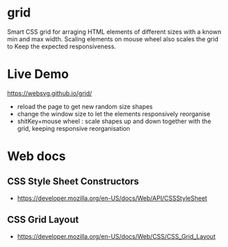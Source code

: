 # grid
Smart CSS grid for arraging HTML elements of different sizes with a known min and max width. Scaling elements on mouse wheel also scales the grid to Keep the expected responsiveness.

# Live Demo
https://websvg.github.io/grid/
* reload the page to get new random size shapes
* change the window size to let the elements responsively reorganise
* shitKey+mouse wheel : scale shapes up and down together with the grid, keeping responsive reorganisation

# Web docs
## CSS Style Sheet Constructors
* https://developer.mozilla.org/en-US/docs/Web/API/CSSStyleSheet

## CSS Grid Layout
* https://developer.mozilla.org/en-US/docs/Web/CSS/CSS_Grid_Layout
